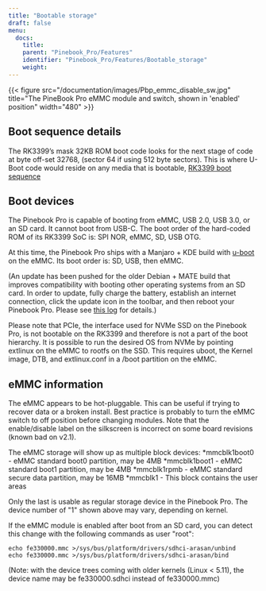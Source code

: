 ```yaml
---
title: "Bootable storage"
draft: false
menu:
  docs:
    title:
    parent: "Pinebook_Pro/Features"
    identifier: "Pinebook_Pro/Features/Bootable_storage"
    weight: 
---
```


{{< figure src="/documentation/images/Pbp_emmc_disable_sw.jpg" title="The PineBook Pro eMMC module and switch, shown in 'enabled' position" width="480" >}}

## Boot sequence details

The RK3399’s mask 32KB ROM boot code looks for the next stage of code at byte off-set 32768, (sector 64 if using 512 byte sectors). This is where U-Boot code would reside on any media that is bootable, [RK3399 boot sequence](/documentation/General/RK3399_boot_sequence)

## Boot devices

The Pinebook Pro is capable of booting from eMMC, USB 2.0, USB 3.0, or an SD card. It cannot boot from USB-C. The boot order of the hard-coded ROM of its RK3399 SoC is: SPI NOR, eMMC, SD, USB OTG.

At this time, the Pinebook Pro ships with a Manjaro + KDE build with [u-boot](https://www.denx.de/wiki/U-Boot/) on the eMMC. Its boot order is: SD, USB, then eMMC.

(An update has been pushed for the older Debian + MATE build that improves compatibility with booting other operating systems from an SD card. In order to update, fully charge the battery, establish an internet connection, click the update icon in the toolbar, and then reboot your Pinebook Pro. Please see [this log](https://forum.pine64.org/showthread.php?tid=7830) for details.)

Please note that PCIe, the interface used for NVMe SSD on the Pinebook Pro, is not bootable on the RK3399 and therefore is not a part of the boot hierarchy. It is possible to run the desired OS from NVMe by pointing extlinux on the eMMC to rootfs on the SSD. This requires uboot, the Kernel image, DTB, and extlinux.conf
in a /boot partition on the eMMC.

## eMMC information

The eMMC appears to be hot-pluggable. This can be useful if trying to recover data or a broken install. Best practice is probably to turn the eMMC switch to off position before changing modules. Note that the enable/disable label on the silkscreen is incorrect on some board revisions (known bad on v2.1).

The eMMC storage will show up as multiple block devices:
*mmcblk1boot0 - eMMC standard boot0 partition, may be 4MB
*mmcblk1boot1 - eMMC standard boot1 partition, may be 4MB
*mmcblk1rpmb - eMMC standard secure data partition, may be 16MB
*mmcblk1 - This block contains the user areas

Only the last is usable as regular storage device in the Pinebook Pro.
The device number of "1" shown above may vary, depending on kernel.

If the eMMC module is enabled after boot from an SD card, you can detect this change with the following commands as user "root":

    echo fe330000.mmc >/sys/bus/platform/drivers/sdhci-arasan/unbind
    echo fe330000.mmc >/sys/bus/platform/drivers/sdhci-arasan/bind

(Note: with the device trees coming with older kernels (Linux &lt; 5.11), the device name may be fe330000.sdhci instead of fe330000.mmc)
